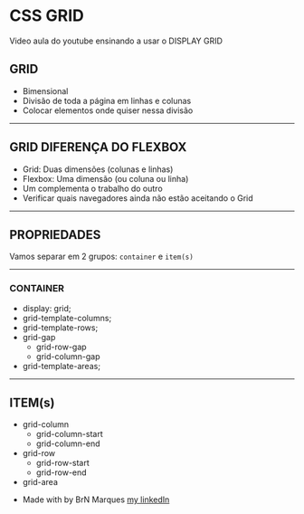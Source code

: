 # CSS GRID

Video aula do youtube ensinando a usar o DISPLAY GRID

## GRID

- Bimensional
- Divisão de toda a página em linhas e colunas
- Colocar elementos onde quiser nessa divisão

---

## GRID DIFERENÇA DO FLEXBOX

- Grid: Duas dimensões (colunas e linhas)
- Flexbox: Uma dimensão (ou coluna ou linha)
- Um complementa o trabalho do outro
- Verificar quais navegadores ainda não estão aceitando o Grid


---

## PROPRIEDADES


Vamos separar em 2 grupos:
`container` e `item(s)`

---
### CONTAINER

- display: grid;
- grid-template-columns;
- grid-template-rows;
- grid-gap
  - grid-row-gap
  - grid-column-gap
- grid-template-areas;
  
---
## ITEM(s)

- grid-column
  - grid-column-start
  - grid-column-end
- grid-row
  - grid-row-start
  - grid-row-end
- grid-area


* Made with by BrN Marques [my linkedIn](https://www.linkedin.com/in/brunomarques85/)



